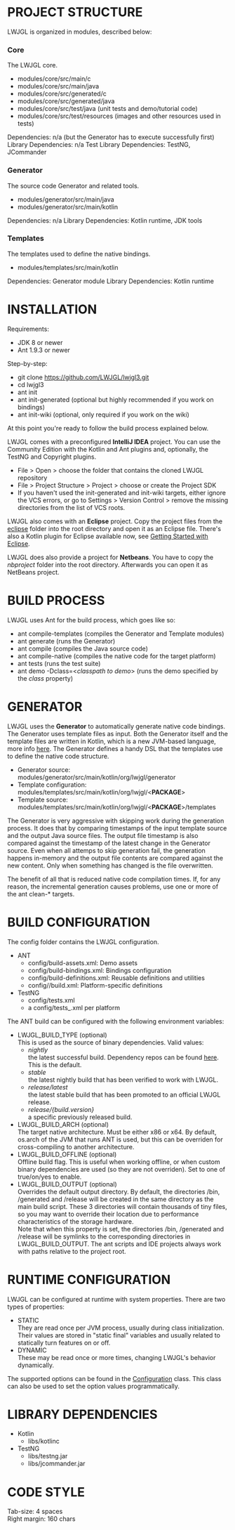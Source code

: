 # PROJECT STRUCTURE
LWJGL is organized in modules, described below:

### Core
The LWJGL core.
* modules/core/src/main/c
* modules/core/src/main/java
* modules/core/src/generated/c
* modules/core/src/generated/java
* modules/core/src/test/java (unit tests and demo/tutorial code)
* modules/core/src/test/resources (images and other resources used in tests)

Dependencies: n/a (but the Generator has to execute successfully first)
Library Dependencies: n/a
Test Library Dependencies: TestNG, JCommander

### Generator
The source code Generator and related tools.
* modules/generator/src/main/java
* modules/generator/src/main/kotlin

Dependencies: n/a
Library Dependencies: Kotlin runtime, JDK tools

### Templates
The templates used to define the native bindings.
* modules/templates/src/main/kotlin

Dependencies: Generator module
Library Dependencies: Kotlin runtime

# INSTALLATION
Requirements:
* JDK 8 or newer  
* Ant 1.9.3 or newer

Step-by-step:

* git clone https://github.com/LWJGL/lwjgl3.git
* cd lwjgl3
* ant init
* ant init-generated (optional but highly recommended if you work on bindings)
* ant init-wiki (optional, only required if you work on the wiki)

At this point you're ready to follow the build process explained below.

LWJGL comes with a preconfigured **IntelliJ IDEA** project. You can use the Community Edition with the Kotlin and Ant plugins and, optionally, the TestNG and Copyright plugins.
* File &gt; Open &gt; choose the folder that contains the cloned LWJGL repository
* File &gt; Project Structure &gt; Project &gt; choose or create the Project SDK
* If you haven't used the init-generated and init-wiki targets, either ignore the VCS errors, or go to Settings &gt; Version Control &gt; remove the missing directories from the list of VCS roots.

LWJGL also comes with an **Eclipse** project. Copy the project files from the [eclipse](https://github.com/LWJGL/lwjgl3/tree/master/config/ide/eclipse) folder into the root directory and open it as an Eclipse file. There's also a Kotlin plugin for Eclipse available now, see [Getting Started with Eclipse](http://kotlinlang.org/docs/tutorials/getting-started-eclipse.html).

LWJGL does also provide a project for **Netbeans**. You have to copy the *nbproject* folder into the root directory. Afterwards you can open it as NetBeans project.

# BUILD PROCESS
LWJGL uses Ant for the build process, which goes like so:
* ant compile-templates (compiles the Generator and Template modules)
* ant generate (runs the Generator)
* ant compile (compiles the Java source code)
* ant compile-native (compiles the native code for the target platform)
* ant tests (runs the test suite)
* ant demo -Dclass=&lt;*classpath to demo*&gt; (runs the demo specified by the *class* property)

# GENERATOR
LWJGL uses the **Generator** to automatically generate native code bindings. The Generator uses template files as input. Both the Generator itself and the template files are written in Kotlin, which is a new JVM-based language, more info [here](http://kotlinlang.org/). The Generator defines a handy DSL that the templates use to define the native code structure.

* Generator source: modules/generator/src/main/kotlin/org/lwjgl/generator
* Template configuration: modules/templates/src/main/kotlin/org/lwjgl/&lt;**PACKAGE**&gt;
* Template source: modules/templates/src/main/kotlin/org/lwjgl/&lt;**PACKAGE**&gt;/templates

The Generator is very aggressive with skipping work during the generation process. It does that by comparing timestamps of the input template source and the output Java source files. The output file timestamp is also compared against the timestamp of the latest change in the Generator source. Even when all attemps to skip generation fail, the generation happens in-memory and the output file contents are compared against the new content. Only when something has changed is the file overwritten.

The benefit of all that is reduced native code compilation times. If, for any reason, the incremental generation causes problems, use one or more of the ant clean-* targets.

# BUILD CONFIGURATION
The config folder contains the LWJGL configuration.
* ANT
	- config/build-assets.xml: Demo assets
	- config/build-bindings.xml: Bindings configuration
	- config/build-definitions.xml: Reusable definitions and utilities
	- config/<platform>/build.xml: Platform-specific definitions
* TestNG
	- config/tests.xml
	- a config/tests_<platform>.xml per platform

The ANT build can be configured with the following environment variables:
* LWJGL_BUILD_TYPE (optional)  
	This is used as the source of binary dependencies. Valid values:
   - *nightly*  
       the latest successful build. Dependency repos can be found [here](https://github.com/LWJGL-CI). This is the default.
   - *stable*  
       the latest nightly build that has been verified to work with LWJGL.
   - *release/latest*  
       the latest stable build that has been promoted to an official LWJGL release.
   - *release/{build.version}*  
       a specific previously released build.
* LWJGL_BUILD_ARCH (optional)  
	The target native architecture. Must be either x86 or x64. By default, os.arch of the JVM that runs ANT is used, but this can be overriden for cross-compiling to another architecture.
* LWJGL_BUILD_OFFLINE (optional)  
	Offline build flag. This is useful when working offline, or when custom binary dependencies are used (so they are not overriden). Set to one of true/on/yes to enable.
* LWJGL_BUILD_OUTPUT (optional)  
	Overrides the default output directory. By default, the directories /bin, /generated and /release will be created in the same directory as the main build script. These 3 directories will contain thousands of tiny files, so you may want to override their location due to performance characteristics of the storage hardware.  
Note that when this property is set, the directories /bin, /generated and /release will be symlinks to the corresponding directories in LWJGL_BUILD_OUTPUT. The ant scripts and IDE projects always work with paths relative to the project root.

# RUNTIME CONFIGURATION
LWJGL can be configured at runtime with system properties. There are two types of properties:
* STATIC  
    They are read once per JVM process, usually during class initialization. Their values are stored in "static final" variables and usually related to statically turn features on or off.
* DYNAMIC  
    These may be read once or more times, changing LWJGL's behavior dynamically.

The supported options can be found in the [Configuration](https://github.com/LWJGL/lwjgl3/blob/master/modules/core/src/main/java/org/lwjgl/system/Configuration.java) class. This class can also be used to set the option values programmatically.

# LIBRARY DEPENDENCIES
* Kotlin
    - libs/kotlinc
* TestNG
    - libs/testng.jar
    - libs/jcommander.jar

# CODE STYLE
Tab-size: 4 spaces  
Right margin: 160 chars